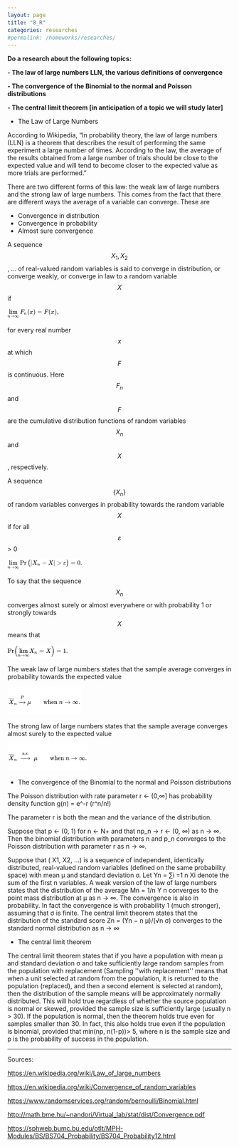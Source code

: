 ```yaml
---
layout: page
title: "8_R"
categories: researches
#permalink: /homeworks/researches/
---
```

<script type="text/x-mathjax-config">
  MathJax.Hub.Config({
    extensions: [
      "MathMenu.js",
      "MathZoom.js",
      "AssistiveMML.js",
      "a11y/accessibility-menu.js"
    ],
    jax: ["input/TeX", "output/CommonHTML"],
    TeX: {
      extensions: [
        "AMSmath.js",
        "AMSsymbols.js",
        "noErrors.js",
        "noUndefined.js",
      ]
    }
  });
</script>
<script type="text/javascript" async
  src="https://cdnjs.cloudflare.com/ajax/libs/mathjax/2.7.5/MathJax.js?config=TeX-MML-AM_CHTML">
</script>
<b>Do a research about the following topics:</b>

<b>- The law of large numbers LLN, the various definitions of convergence</b>

<b>- The convergence of the Binomial to the normal and Poisson distributions</b>

<b>- The central limit theorem \[in anticipation of a topic we will study later\] </b>

- The Law of Large Numbers

According to Wikipedia, “In probability theory, the law of large numbers (LLN) is a theorem that describes the result of performing the same experiment a large number of times. According to the law, the average of the results obtained from a large number of trials should be close to the expected value and will tend to become closer to the expected value as more trials are performed.”

There are two different forms of this law: the weak law of large numbers and the strong law of large numbers. This comes from the fact that there are different ways the average of a variable can converge.  These are

- Convergence in distribution
- Convergence in probability
- Almost sure convergence

A sequence $$X_{1}, X_{2}$$, ... of real-valued random variables is said to converge in distribution, or converge weakly, or converge in law to a random variable $$X$$ if

![convergence_in_distribution](/images/8_A-convergence_in_distribution.png)
  
for every real number $$x$$ at which $$F$$ is continuous. Here $$F_{n}$$ and $$F$$ are the cumulative distribution functions of random variables $$X_{n}$$ and $$X$$, respectively.

A sequence $$\{X_{n}\}$$ of random variables converges in probability towards the random variable $$X$$ if for all $$\varepsilon$$ > 0

![convergence_in_probability](/images/8_A-convergence_in_probability.png)

To say that the sequence $$X_{n}$$ converges almost surely or almost everywhere or with probability 1 or strongly towards $$X$$ means that

![almost_sure_convergence](/images/8_A-almost_sure_convergence.png)

The weak law of large numbers states that the sample average converges in probability towards the expected value

![lln_weak](/images/8_A-lln_weak.png)

The strong law of large numbers states that the sample average converges almost surely to the expected value

![lln_strong](/images/8_A-lln_strong.png) 

- The convergence of the Binomial to the normal and Poisson distributions

The Poisson distribution with rate parameter r <- (0,∞] has probability density function g(n) = e^-r (r^n/n!)

The parameter r is both the mean and the variance of the distribution.

Suppose that p <- (0, 1) for n <- N+ and that np_n -> r <- (0, ∞) as n -> ∞. Then the binomial distribution with parameters n and p_n converges to the Poisson distribution with parameter r as n -> ∞.

Suppose that ( X1, X2, ...) is a sequence of independent, identically distributed, real-valued random variables (defined on the same probability space) with mean μ and standard deviation σ. Let Yn = ∑i =1 n Xi denote the sum of the first n variables. A weak version of the law of large numbers states that the distribution of the average Mn = 1/n Y n converges to the point mass distribution at μ as n → ∞. The convergence is also in probability. In fact the convergence is with probability 1 (much stronger), assuming that σ is finite. The central limit theorem states that the distribution of the standard score Zn = (Yn − n μ)/(√n σ) converges to the standard normal distribution as n → ∞

- The central limit theorem

The central limit theorem states that if you have a population with mean μ and standard deviation σ and take sufficiently large random samples from the population with replacement (Sampling ''with replacement'' means that when a unit selected at random from the population, it is returned to the population (replaced), and then a second element is selected at random), then the distribution of the sample means will be approximately normally distributed. This will hold true regardless of whether the source population is normal or skewed, provided the sample size is sufficiently large (usually n > 30). If the population is normal, then the theorem holds true even for samples smaller than 30. In fact, this also holds true even if the population is binomial, provided that min(np, n(1-p))> 5, where n is the sample size and p is the probability of success in the population.

----------------------------------------------------------------------------------

Sources:

https://en.wikipedia.org/wiki/Law_of_large_numbers

https://en.wikipedia.org/wiki/Convergence_of_random_variables

https://www.randomservices.org/random/bernoulli/Binomial.html

http://math.bme.hu/~nandori/Virtual_lab/stat/dist/Convergence.pdf

https://sphweb.bumc.bu.edu/otlt/MPH-Modules/BS/BS704_Probability/BS704_Probability12.html


